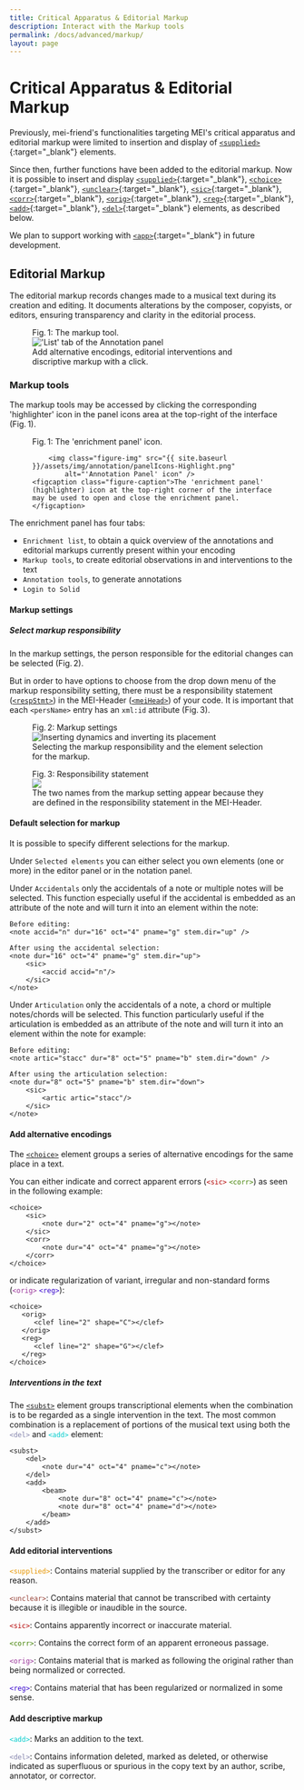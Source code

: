 ```yaml
---
title: Critical Apparatus & Editorial Markup
description: Interact with the Markup tools 
permalink: /docs/advanced/markup/
layout: page
---
```

# Critical Apparatus & Editorial Markup 
Previously, mei-friend's functionalities targeting MEI's critical apparatus and editorial markup were limited to insertion and display of [`<supplied>`](https://music-encoding.org/guidelines/v5/elements/supplied.html){:target="_blank"} elements.

Since then, further functions have been added to the editorial markup. Now it is possible to insert and display [`<supplied>`](https://music-encoding.org/guidelines/v5/elements/supplied.html){:target="_blank"}, [`<choice>`](https://music-encoding.org/guidelines/v5/elements/choice.html){:target="_blank"}, [`<unclear>`](https://music-encoding.org/guidelines/v5/elements/unclear.html){:target="_blank"}, [`<sic>`](https://music-encoding.org/guidelines/v5/elements/sic.html){:target="_blank"}, [`<corr>`](https://music-encoding.org/guidelines/v5/elements/corr.html){:target="_blank"}, [`<orig>`](https://music-encoding.org/guidelines/v5/elements/orig.html){:target="_blank"}, [`<reg>`](https://music-encoding.org/guidelines/v5/elements/reg.html){:target="_blank"}, [`<add>`](https://music-encoding.org/guidelines/v5/elements/add.html){:target="_blank"}, [`<del>`](https://music-encoding.org/guidelines/v5/elements/del.html){:target="_blank"} elements, as described below. 

We plan to support working with [`<app>`](https://music-encoding.org/guidelines/v5/elements/app.html){:target="_blank"} in future development. 

## Editorial Markup

The editorial markup records changes made to a musical text during its creation and editing. It documents alterations by the composer, copyists, or editors, ensuring transparency and clarity in the editorial process.

<figure class="figure">
    <div class="figure-title">Fig.&thinsp;1: The markup tool.</div>
        <img class="figure-img" src="{{ site.baseurl }}/assets/img/markup/markup_example.gif" 
            alt="'List' tab of the Annotation panel"/>
    <figcaption class="figure-caption">Add alternative encodings, editorial interventions and discriptive markup with a click.</figcaption>
</figure>

### Markup tools
The markup tools may be accessed by clicking the corresponding 'highlighter' icon in the panel icons area at the top-right of the interface (Fig.&thinsp;1).

<figure class="halfwidth">
    <div class="figure-title">Fig.&thinsp;1: The 'enrichment panel' icon.</div>
    
        <img class="figure-img" src="{{ site.baseurl }}/assets/img/annotation/panelIcons-Highlight.png" 
            alt="'Annotation Panel' icon" />
    <figcaption class="figure-caption">The 'enrichment panel' (highlighter) icon at the top-right corner of the interface may be used to open and close the enrichment panel. </figcaption>
</figure>

The enrichment panel has four tabs:

* `Enrichment list`, to obtain a quick overview of the annotations and editorial markups currently present within your encoding
* `Markup tools`, to create editorial observations in and interventions to the text
* `Annotation tools`, to generate annotations
* `Login to Solid`

#### Markup settings

##### Select markup responsibility

In the markup settings, the person responsible for the editorial changes can be selected (Fig.&thinsp;2).

But in order to have options to choose from the drop down menu of the markup responsibility setting, there must be a responsibility statement (<a href="https://music-encoding.org/guidelines/v5/elements/respStmt.html">`<respStmt>`</a>) in the MEI-Header (<a href="https://music-encoding.org/guidelines/v5/elements/meiHead.html">`<meiHead>`</a>) of your code. It is important that each `<persName>` entry has an `xml:id` attribute (Fig.&thinsp;3).


<figure class="halfwidth">
    <div class="figure-title">Fig.&thinsp;2: Markup settings</div>
        <img class="figure-img" src="{{ site.baseurl }}/assets/img/markup/selecting_resp.gif" 
            alt="Inserting dynamics and inverting its placement" />
    <figcaption class="figure-caption">Selecting the markup responsibility and the element selection for the markup.</figcaption>
</figure>

<figure class="figure">
    <div class="figure-title">Fig.&thinsp;3: Responsibility statement</div>
        <img class="figure-img" src="{{ site.baseurl }}/assets/img/markup/respStmt.png"/>
    <figcaption class="figure-caption">The two names from the markup setting appear because they are defined in the responsibility statement in the MEI-Header.</figcaption>
</figure>

#### Default selection for markup

It is possible to specify different selections for the markup. 

Under `Selected elements`  you can either select you own elements (one or more) in the editor panel or in the notation panel. 

Under `Accidentals` only the accidentals of a note or multiple notes will be selected. This function especially useful if the accidental is embedded as an attribute of the note and will turn it into an element within the note:


```
Before editing:
<note accid="n" dur="16" oct="4" pname="g" stem.dir="up" />

After using the accidental selection:
<note dur="16" oct="4" pname="g" stem.dir="up">
	<sic>
		<accid accid="n"/>
	</sic>
</note>
```
Under `Articulation` only the accidentals of a note, a chord or multiple notes/chords will be selected. This function particularly useful if the articulation is embedded as an attribute of the note and will turn it into an element within the note for example:

```
Before editing:
<note artic="stacc" dur="8" oct="5" pname="b" stem.dir="down" />

After using the articulation selection:
<note dur="8" oct="5" pname="b" stem.dir="down">
	<sic>
		<artic artic="stacc"/>
	</sic>
</note>
```

#### Add alternative encodings

The <a href="https://music-encoding.org/guidelines/v5/elements/choice.html">`<choice>`</a> element groups a series of alternative encodings for the same place in a text. 

You can either indicate and correct apparent errors (<span style="color:#b30000">`<sic>`</span> <span style="color:#408000">`<corr>`</span>) as seen in the following example:


```
<choice>
	<sic>
		<note dur="2" oct="4" pname="g"></note>
	</sic>     
	<corr>
		<note dur="4" oct="4" pname="g"></note>
	</corr>
</choice>
```

or indicate regularization of variant, irregular and non-standard forms (<span style="color:#993399">`<orig>`</span> <span style="color:#3300cc">`<reg>`</span>):

```
<choice>
   <orig>
      <clef line="2" shape="C"></clef>
   </orig>
   <reg>
      <clef line="2" shape="G"></clef>
   </reg>
</choice>
```
##### Interventions in the text

The <a href="https://music-encoding.org/guidelines/v5/elements/subst.html">`<subst>`</a> element groups transcriptional elements when the combination is to be regarded as a single intervention in the text. 
The most common combination is a replacement of portions of the musical text using both the <span style="color:#8585ad">`<del>`</span> and <span style="color:#00cccc">`<add>`</span> element:

```
<subst>
    <del>
    	<note dur="4" oct="4" pname="c"></note>
    </del>
    <add>
    	<beam>
            <note dur="8" oct="4" pname="c"></note>
            <note dur="8" oct="4" pname="d"></note>
    	</beam>
    </add>
</subst>
```
#### Add editorial interventions

<span style="color:#e69500">`<supplied>`</span>: Contains material supplied by the transcriber or editor for any reason.

<span style="color:#964036">`<unclear>`</span>: Contains material that cannot be transcribed with certainty because it is illegible or inaudible in the source.

<span style="color:#b30000">`<sic>`</span>: Contains apparently incorrect or inaccurate material.

<span style="color:#408000">`<corr>`</span>: Contains  the correct form of an apparent erroneous passage.

<span style="color:#993399">`<orig>`</span>: Contains material that is marked as following the original rather than being normalized or corrected.

<span style="color:#3300cc">`<reg>`</span>: Contains material that has been regularized or normalized in some sense.

#### Add descriptive markup

<span style="color:#00cccc">`<add>`</span>: Marks an addition to the text.

<span style="color:#8585ad">`<del>`</span>: Contains information deleted, marked as deleted, or otherwise indicated as superfluous or spurious in the copy text by an author, scribe, annotator, or corrector.


